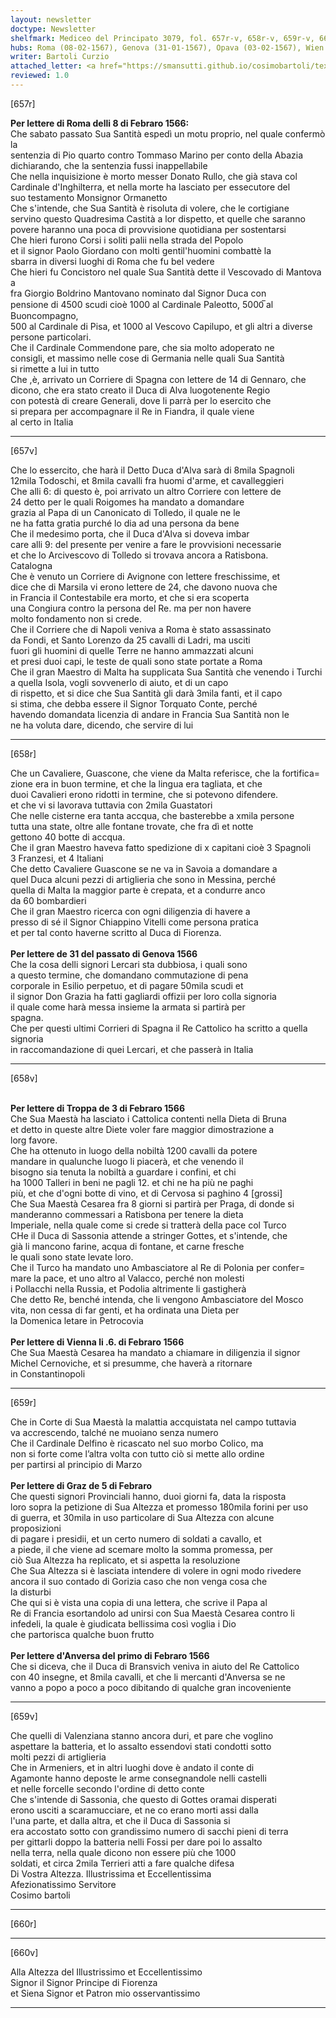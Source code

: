 ```yaml
---
layout: newsletter
doctype: Newsletter
shelfmark: Mediceo del Principato 3079, fol. 657r-v, 658r-v, 659r-v, 660r-v
hubs: Roma (08-02-1567), Genova (31-01-1567), Opava (03-02-1567), Wien (06-02-1567), Graz (05-02-1567), Antwerpen (01-02-1567)
writer: Bartoli Curzio
attached_letter: <a href="https://smansutti.github.io/cosimobartoli/texts/2978_072/">2978_072</a>
reviewed: 1.0
---
```


[657r]  
  
  
<strong>Per lettere di Roma delli 8 di Febraro 1566:</strong>  
Che sabato passato Sua Santità espedì un motu proprio, nel quale confermò la  
sentenzia di Pio quarto contro Tommaso Marino per conto della Abazia  
dichiarando, che la sentenzia fussi inappellabile  
Che nella inquisizione è morto messer Donato Rullo, che già stava col  
Cardinale d'Inghilterra, et nella morte ha lasciato per essecutore del  
suo testamento Monsignor Ormanetto  
Che s'intende, che Sua Santità è risoluta di volere, che le cortigiane  
servino questo Quadresima Castità a lor dispetto, et quelle che saranno  
povere haranno una poca di provvisione quotidiana per sostentarsi  
Che hieri furono Corsi i soliti palii nella strada del Popolo  
et il signor Paolo Giordano con molti gentil'huomini combattè la  
sbarra in diversi luoghi di Roma che fu bel vedere  
Che hieri fu Concistoro nel quale Sua Santità dette il Vescovado di Mantova a  
fra Giorgio Boldrino Mantovano nominato dal Signor Duca con  
pensione di 4500 scudi cioè 1000 al Cardinale Paleotto, 5000̅ al Buoncompagno,  
500 al Cardinale di Pisa, et 1000 al Vescovo Capilupo, et gli altri a diverse  
persone particolari.  
Che il Cardinale Commendone pare, che sia molto adoperato ne  
consigli, et massimo nelle cose di Germania nelle quali Sua Santità  
si rimette a lui in tutto  
Che ,è, arrivato un Corriere di Spagna con lettere de 14 di Gennaro, che  
dicono, che era stato creato il Duca di Alva luogotenente Regio  
con potestà di creare Generali, dove li parrà per lo esercito che  
si prepara per accompagnare il Re in Fiandra, il quale viene  
al certo in Italia  
  
---  

[657v]  
  
  
Che lo essercito, che harà il Detto Duca d'Alva sarà di 8mila Spagnoli  
12mila Todoschi, et 8mila cavalli fra huomi d'arme, et cavalleggieri  
Che alli 6: di questo è, poi arrivato un altro Corriere con lettere de  
24 detto per le quali Roigomes ha mandato a domandare  
grazia al Papa di un Canonicato di Tolledo, il quale ne le  
ne ha fatta gratia purché lo dia ad una persona da bene  
Che il medesimo porta, che il Duca d'Alva si doveva imbar  
care alli 9: del presente per venire a fare le provvisioni necessarie  
et che lo Arcivescovo di Tolledo si trovava ancora a Ratisbona.  
Catalogna  
Che è venuto un Corriere di Avignone con lettere freschissime, et  
dice che di Marsila vi erono lettere de 24, che davono nuova che  
in Francia il Contestabile era morto, et che si era scoperta  
una Congiura contro la persona del Re. ma per non havere  
molto fondamento non si crede.  
Che il Corriere che di Napoli veniva a Roma è stato assassinato  
da Fondi, et Santo Lorenzo da 25 cavalli di Ladri, ma usciti  
fuori gli huomini di quelle Terre ne hanno ammazzati alcuni  
et presi duoi capi, le teste de quali sono state portate a Roma  
Che il gran Maestro di Malta ha supplicata Sua Santità che venendo i Turchi  
a quella Isola, vogli sovvenerlo di aiuto, et di un capo  
di rispetto, et si dice che Sua Santità gli darà 3mila fanti, et il capo  
si stima, che debba essere il Signor Torquato Conte, perché  
havendo domandata licenzia di andare in Francia Sua Santità non le  
ne ha voluta dare, dicendo, che servire di lui  
  
---  

[658r]  
  
  
Che un Cavaliere, Guascone, che viene da Malta referisce, che la fortifica=  
zione era in buon termine, et che la lingua era tagliata, et che  
duoi Cavalieri erono ridotti in termine, che si potevono difendere.  
et che vi si lavorava tuttavia con 2mila Guastatori  
Che nelle cisterne era tanta accqua, che basterebbe a xmila persone  
tutta una state, oltre alle fontane trovate, che fra dì et notte  
gettono 40 botte di accqua.  
Che il gran Maestro haveva fatto spedizione di x capitani cioè 3 Spagnoli  
3 Franzesi, et 4 Italiani  
Che detto Cavaliere Guascone se ne va in Savoia a domandare a  
quel Duca alcuni pezzi di artiglieria che sono in Messina, perché  
quella di Malta la maggior parte è crepata, et a condurre anco  
da 60 bombardieri  
Che il gran Maestro ricerca con ogni diligenzia di havere a  
presso di sé il Signor Chiappino Vitelli come persona pratica  
et per tal conto haverne scritto al Duca di Fiorenza.  
<br/><strong>Per lettere de 31 del passato di Genova 1566</strong>  
Che la cosa delli signori Lercari sta dubbiosa, i quali sono  
a questo termine, che domandano commutazione di pena  
corporale in Esilio perpetuo, et di pagare 50mila scudi et  
il signor Don Grazia ha fatti gagliardi offizii per loro colla signoria  
il quale come harà messa insieme la armata si partirà per  
spagna.  
Che per questi ultimi Corrieri di Spagna il Re Cattolico ha scritto a quella signoria  
in raccomandazione di quei Lercari, et che passerà in Italia  
  
---  

[658v]  
  
  
<br/><strong>Per lettere di Troppa de 3 di Febraro 1566</strong>  
Che Sua Maestà ha lasciato i Cattolica contenti nella Dieta di Bruna  
et detto in queste altre Diete voler fare maggior dimostrazione a  
lorg favore.  
Che ha ottenuto in luogo della nobiltà 1200 cavalli da potere  
mandare in qualunche luogo li piacerà, et che venendo il  
bisogno sia tenuta la nobiltà a guardare i confini, et chi  
ha 1000 Talleri in beni ne pagli 12. et chi ne ha più ne paghi  
più, et che d'ogni botte di vino, et di Cervosa si paghino 4 [grossi]  
Che Sua Maestà Cesarea fra 8 giorni si partirà per Praga, di donde si  
manderanno commessari a Ratisbona per tenere la dieta  
Imperiale, nella quale come si crede si tratterà della pace col Turco  
CHe il Duca di Sassonia attende a stringer Gottes, et s'intende, che  
già li mancono farine, acqua di fontane, et carne fresche  
le quali sono state levate loro.  
Che il Turco ha mandato uno Ambasciatore al Re di Polonia per confer=  
mare la pace, et uno altro al Valacco, perché non molesti  
i Pollacchi nella Russia, et Podolia altrimente li gastigherà  
Che detto Re, benché intenda, che li vengono Ambasciatore del Mosco  
vita, non cessa di far genti, et ha ordinata una Dieta per  
la Domenica letare in Petrocovia  
<br/><strong>Per lettere di Vienna li .6. di Febraro 1566</strong>  
Che Sua Maestà Cesarea ha mandato a chiamare in diligenzia il signor  
Michel Cernoviche, et si presumme, che haverà a ritornare  
in Constantinopoli  
  
---  

[659r]  
  
  
Che in Corte di Sua Maestà la malattia accquistata nel campo tuttavia  
va accrescendo, talché ne muoiano senza numero  
Che il Cardinale Delfino è ricascato nel suo morbo Colico, ma  
non si forte come l’altra volta con tutto ciò si mette allo ordine  
per partirsi al principio di Marzo  
<br/><strong>Per lettere di Graz de 5 di Febraro</strong>  
Che questi signori Provinciali hanno, duoi giorni fa, data la risposta  
loro sopra la petizione di Sua Altezza et promesso 180mila forini per uso  
di guerra, et 30mila in uso particolare di Sua Altezza con alcune proposizioni  
di pagare i presidii, et un certo numero di soldati a cavallo, et  
a piede, il che viene ad scemare molto la somma promessa, per  
ciò Sua Altezza ha replicato, et si aspetta la resoluzione  
Che Sua Altezza si è lasciata intendere di volere in ogni modo rivedere  
ancora il suo contado di Gorizia caso che non venga cosa che  
la disturbi  
Che qui si è vista una copia di una lettera, che scrive il Papa al  
Re di Francia esortandolo ad unirsi con Sua Maestà Cesarea contro li  
infedeli, la quale è giudicata bellissima così voglia i Dio  
che partorisca qualche buon frutto  
<br/><strong>Per lettere d'Anversa del primo di Febraro 1566</strong>  
Che si diceva, che il Duca di Bransvich veniva in aiuto del Re Cattolico  
con 40 insegne, et 8mila cavalli, et che li mercanti d'Anversa se ne  
vanno a popo a poco a poco dibitando di qualche gran incoveniente  
  
---  

[659v]  
  
  
Che quelli di Valenziana stanno ancora duri, et pare che voglino  
aspettare la batteria, et lo assalto essendovi stati condotti sotto  
molti pezzi di artiglieria  
Che in Armeniers, et in altri luoghi dove è andato il conte di  
Agamonte hanno deposte le arme consegnandole nelli castelli  
et nelle forcelle secondo l'ordine di detto conte  
Che s'intende di Sassonia, che questo di Gottes oramai disperati  
erono usciti a scaramucciare, et ne co erano morti assi dalla  
l'una parte, et dalla altra, et che il Duca di Sassonia si  
era accostato sotto con grandissimo numero di sacchi pieni di terra  
per gittarli doppo la batteria nelli Fossi per dare poi lo assalto  
nella terra, nella quale dicono non essere più che 1000  
soldati, et circa 2mila Terrieri atti a fare qualche difesa  
Di Vostra Altezza. Illustrissima et Eccellentissima  
Afezionatissimo Servitore  
Cosimo bartoli  
  
---  

[660r]  
  
  
  
---  

[660v]  
  
  
Alla Altezza del Illustrissimo et Eccellentissimo  
Signor il Signor Principe di Fiorenza  
et Siena Signor et Patron mio osservantissimo  
  
---  

